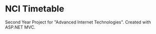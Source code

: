 # NCI Timetable
Second Year Project for "Advanced Internet Technologies". Created with ASP.NET MVC.
